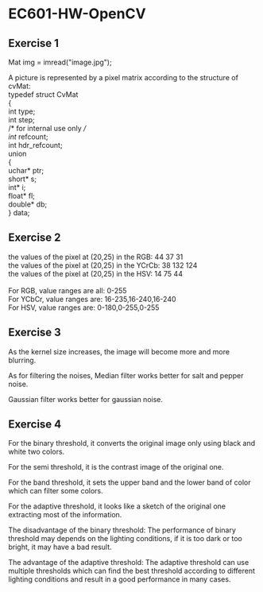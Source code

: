 # EC601-HW-OpenCV
## Exercise 1
Mat img = imread("image.jpg");

A picture is represented by a pixel matrix according to the structure of cvMat:<br />
typedef struct CvMat<br />
{<br />
  int type;<br />
  int step;<br />
  /* for internal use only */<br />
  int* refcount;<br />
  int hdr_refcount;<br />
  union<br />
  {<br />
    uchar* ptr;<br />
    short* s;<br />
    int* i;<br />
    float* fl;<br />
    double* db;<br />
  } data;<br />
## Exercise 2
the values of the pixel at (20,25) in the RGB: 44 37 31<br />
the values of the pixel at (20,25) in the YCrCb: 38 132 124<br />
the values of the pixel at (20,25) in the HSV: 14 75 44<br />
<br />
For RGB, value ranges are all: 0-255<br />
For YCbCr, value ranges are: 16-235,16-240,16-240<br />
For HSV, value ranges are: 0-180,0-255,0-255<br />
## Exercise 3
As the kernel size increases, the image will become more and more blurring.<br />

As for filtering the noises, Median filter works better for salt and pepper noise.<br />

Gaussian filter works better for gaussian noise.<br />
## Exercise 4
For the binary threshold, it converts the original image only using black and white two colors.

For the semi threshold, it is the contrast image of the original one.

For the band threshold, it sets the upper band and the lower band of color which can filter some colors.

For the adaptive threshold, it looks like a sketch of the original one extracting most of the information.

The disadvantage of the binary threshold:
The performance of binary threshold may depends on the lighting conditions, if it is too dark or too bright, it may have a bad result.

The advantage of the adaptive threshold:
The adaptive threshold can use multiple thresholds which can find the best threshold according to different lighting conditions and result in a good performance in many cases.

